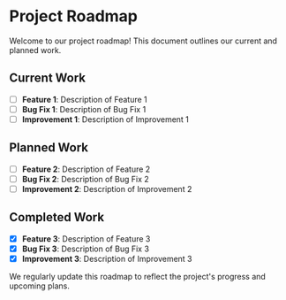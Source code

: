 # Project Roadmap

Welcome to our project roadmap! This document outlines our current and planned work.

## Current Work

- [ ] **Feature 1**: Description of Feature 1
- [ ] **Bug Fix 1**: Description of Bug Fix 1
- [ ] **Improvement 1**: Description of Improvement 1

## Planned Work

- [ ] **Feature 2**: Description of Feature 2
- [ ] **Bug Fix 2**: Description of Bug Fix 2
- [ ] **Improvement 2**: Description of Improvement 2

## Completed Work

- [x] **Feature 3**: Description of Feature 3
- [x] **Bug Fix 3**: Description of Bug Fix 3
- [x] **Improvement 3**: Description of Improvement 3

We regularly update this roadmap to reflect the project's progress and upcoming plans.
